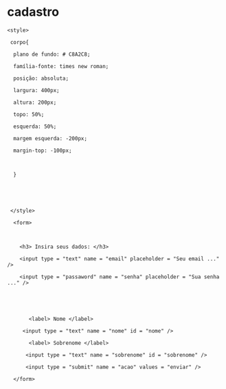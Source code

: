 # cadastro
<html> 

   <head>

   <title> Cadastro <</title> 

   

   </head> 

   

   <style>

    * {margem: 0; preenchimento: 0; tamanho da caixa: caixa da borda;}

   </style>

    

    <style> 

     corpo{ 

      plano de fundo: # C8A2C8;

      família-fonte: times new roman;

      posição: absoluta; 

      largura: 400px;

      altura: 200px;

      topo: 50%;

      esquerda: 50%;

      margem esquerda: -200px;

      margin-top: -100px;

      

      }

     

     

     </style>

   <body>

      <form> 

       

        <h3> Insira seus dados: </h3> 

        <input type = "text" name = "email" placeholder = "Seu email ..." />

        <input type = "passaword" name = "senha" placeholder = "Sua senha ..." />

        

        

           <label> Nome </label>

         <input type = "text" name = "nome" id = "nome" /> 

           <label> Sobrenome </label>

          <input type = "text" name = "sobrenome" id = "sobrenome" />

          <input type = "submit" name = "acao" values = "enviar" />

      </form>

   </body>

</html>
